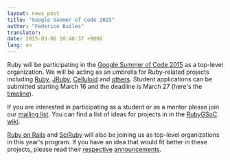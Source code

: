 ```yaml
---
layout: news_post
title: "Google Summer of Code 2015"
author: "Federico Builes"
translator:
date: 2015-03-06 10:48:37 +0000
lang: en
---
```


Ruby will be participating in the [Google Summer of Code 2015][gsoc] as a top-level organization. We will be acting as an
umbrella for Ruby-related projects including [Ruby][ruby-ideas], [JRuby][jruby-ideas], [Celluloid][celluloid] and
[others][ideas]. Student applications can be submitted starting March 16 and the deadline is March 27
(here's the [timeline][timeline]).

If you are interested in participating as a student or as a mentor please join our
[mailing list][ml]. You can find a list of ideas for projects in in the [RubyGSoC wiki][ideas].

[Ruby on Rails][ror] and [SciRuby][sciruby] will also be joining us as top-level
organizations in this year's program. If you have an idea that would fit better in these projects, please read their
[respective][ror-announcement] [announcements][sciruby-ideas].


[gsoc]: http://www.google-melange.com/gsoc/document/show/gsoc_program/google/gsoc2015/about_page
[timeline]: http://www.google-melange.com/gsoc/events/google/gsoc2015
[jruby-ideas]: https://github.com/jruby/jruby/wiki/Google-Summer-of-Code-2015
[celluloid]: https://github.com/rubygsoc/rubygsoc/wiki/Ideas-List#celluloid
[ideas]: https://github.com/rubygsoc/rubygsoc/wiki/Ideas-List
[ml]: https://groups.google.com/forum/?hl=en#!topic/rubygsoc/
[ror-announcement]: http://weblog.rubyonrails.org/2015/3/4/google-summer-of-code-2015/
[sciruby-ideas]: https://github.com/SciRuby/sciruby/wiki/Google-Summer-of-Code-2015-Ideas
[ruby-ideas]: https://github.com/rubygsoc/rubygsoc/wiki/Ideas-List#mri-matz-ruby-interpreter
[ror]: http://rubyonrails.org/
[sciruby]: http://sciruby.com/
